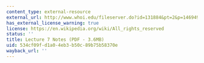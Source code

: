 ```yaml
---
content_type: external-resource
external_url: http://www.whoi.edu/fileserver.do?id=131884&pt=2&p=146949
has_external_license_warning: true
license: https://en.wikipedia.org/wiki/All_rights_reserved
status: ''
title: Lecture 7 Notes (PDF - 3.6MB)
uid: 534cf09f-d1a0-4eb3-b50c-89b75b58370e
wayback_url: ''
---
```

